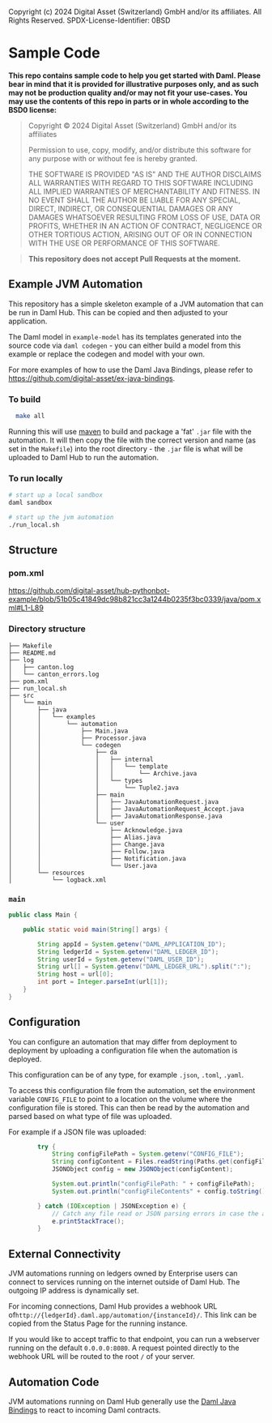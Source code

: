 Copyright (c) 2024 Digital Asset (Switzerland) GmbH and/or its affiliates. All Rights Reserved. SPDX-License-Identifier: 0BSD

# Sample Code

**This repo contains sample code to help you get started with Daml. Please bear
in mind that it is provided for illustrative purposes only, and as such may not
be production quality and/or may not fit your use-cases. You may use the
contents of this repo in parts or in whole according to the BSD0 license:**

> Copyright © 2024 Digital Asset (Switzerland) GmbH and/or its affiliates
>
> Permission to use, copy, modify, and/or distribute this software for any purpose with or without fee is hereby granted.
>
> THE SOFTWARE IS PROVIDED "AS IS" AND THE AUTHOR DISCLAIMS ALL WARRANTIES WITH REGARD TO THIS SOFTWARE INCLUDING ALL IMPLIED WARRANTIES OF MERCHANTABILITY AND FITNESS. IN NO EVENT SHALL THE AUTHOR BE LIABLE FOR ANY SPECIAL, DIRECT, INDIRECT, OR CONSEQUENTIAL DAMAGES OR ANY DAMAGES WHATSOEVER RESULTING FROM LOSS OF USE, DATA OR PROFITS, WHETHER IN AN ACTION OF CONTRACT, NEGLIGENCE OR OTHER TORTIOUS ACTION, ARISING OUT OF OR IN CONNECTION WITH THE USE OR PERFORMANCE OF THIS SOFTWARE.

> **This repository does not accept Pull Requests at the moment.**

## Example JVM Automation

This repository has a simple skeleton example of a JVM automation that can be run in Daml Hub. This can be copied and then adjusted to your application.

The Daml model in `example-model` has its templates generated into the source code via `daml codegen` - you can either build a model from this example or replace the
codegen and model with your own.

For more examples of how to use the Daml Java Bindings, please refer to https://github.com/digital-asset/ex-java-bindings.

### To build

```sh
  make all
```

Running this will use [maven](https://maven.apache.org/install.html) to build and package a 'fat' `.jar` file with the automation. It will then copy the file with the correct version and name (as set in the `Makefile`) into the root directory - the `.jar` file is what will be uploaded to Daml Hub to run the automation.

### To run locally

```sh
# start up a local sandbox
daml sandbox

# start up the jvm automation
./run_local.sh
```


## Structure


### pom.xml
https://github.com/digital-asset/hub-pythonbot-example/blob/51b05c41849dc98b821cc3a1244b0235f3bc0339/java/pom.xml#L1-L89

### Directory structure
```
├── Makefile
├── README.md
├── log
│   ├── canton.log
│   └── canton_errors.log
├── pom.xml
├── run_local.sh
├── src
│   └── main
│       ├── java
│       │   └── examples
│       │       └── automation
│       │           ├── Main.java
│       │           ├── Processor.java
│       │           └── codegen
│       │               ├── da
│       │               │   ├── internal
│       │               │   │   └── template
│       │               │   │       └── Archive.java
│       │               │   └── types
│       │               │       └── Tuple2.java
│       │               ├── main
│       │               │   ├── JavaAutomationRequest.java
│       │               │   ├── JavaAutomationRequest_Accept.java
│       │               │   ├── JavaAutomationResponse.java
│       │               └── user
│       │                   ├── Acknowledge.java
│       │                   ├── Alias.java
│       │                   ├── Change.java
│       │                   ├── Follow.java
│       │                   ├── Notification.java
│       │                   └── User.java
│       └── resources
│           └── logback.xml
```

### `main`

```java
public class Main {

    public static void main(String[] args) {

        String appId = System.getenv("DAML_APPLICATION_ID");
        String ledgerId = System.getenv("DAML_LEDGER_ID");
        String userId = System.getenv("DAML_USER_ID");
        String url[] = System.getenv("DAML_LEDGER_URL").split(":");
        String host = url[0];
        int port = Integer.parseInt(url[1]);
    }
}
```

## Configuration

You can configure an automation that may differ from deployment to deployment by uploading a configuration file when the automation is deployed.

This configuration can be of any type, for example `.json`, `.toml`, `.yaml`.

To access this configuration file from the automation, set the environment variable `CONFIG_FILE` to point to a location on the volume where the configuration file is stored. This can then be read by the automation and parsed based on what type of file was uploaded.

For example if a JSON file was uploaded:
```java
        try {
            String configFilePath = System.getenv("CONFIG_FILE");
            String configContent = Files.readString(Paths.get(configFilePath));
            JSONObject config = new JSONObject(configContent);

            System.out.println("configFilePath: " + configFilePath);
            System.out.println("configFileContents" + config.toString());

        } catch (IOException | JSONException e) {
            // Catch any file read or JSON parsing errors in case the argument JSON file wasn't uploaded.
            e.printStackTrace();
        }
```

## External Connectivity
JVM automations running on ledgers owned by Enterprise users can connect to services running on the internet outside of Daml Hub. The outgoing IP address is dynamically set.

For incoming connections, Daml Hub provides a webhook URL of`http://{ledgerId}.daml.app/automation/{instanceId}/`. This link can be copied from the Status Page for the running instance.

If you would like to accept traffic to that endpoint, you can run a webserver running on the default `0.0.0.0:8080`. A request pointed directly to the webhook URL will be routed to the root `/` of your server.


## Automation Code
JVM automations running on Daml Hub generally use the [Daml Java Bindings](https://docs.daml.com/app-dev/bindings-java/index.html#java-bindings) to react to incoming Daml contracts.
